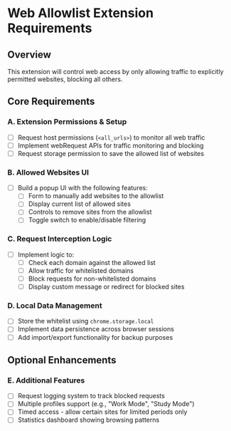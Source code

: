 # Web Allowlist Extension Requirements

## Overview

This extension will control web access by only allowing traffic to explicitly permitted websites, blocking all others.

## Core Requirements

### A. Extension Permissions & Setup

- [ ] Request host permissions (`<all_urls>`) to monitor all web traffic
- [ ] Implement webRequest APIs for traffic monitoring and blocking
- [ ] Request storage permission to save the allowed list of websites

### B. Allowed Websites UI

- [ ] Build a popup UI with the following features:
  - [ ] Form to manually add websites to the allowlist
  - [ ] Display current list of allowed sites
  - [ ] Controls to remove sites from the allowlist
  - [ ] Toggle switch to enable/disable filtering

### C. Request Interception Logic

- [ ] Implement logic to:
  - [ ] Check each domain against the allowed list
  - [ ] Allow traffic for whitelisted domains
  - [ ] Block requests for non-whitelisted domains
  - [ ] Display custom message or redirect for blocked sites

### D. Local Data Management

- [ ] Store the whitelist using `chrome.storage.local`
- [ ] Implement data persistence across browser sessions
- [ ] Add import/export functionality for backup purposes

## Optional Enhancements

### E. Additional Features

- [ ] Request logging system to track blocked requests
- [ ] Multiple profiles support (e.g., "Work Mode", "Study Mode")
- [ ] Timed access - allow certain sites for limited periods only
- [ ] Statistics dashboard showing browsing patterns
